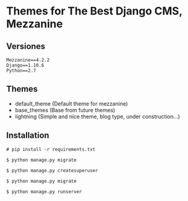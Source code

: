 # Themes for The Best Django CMS, Mezzanine

## Versiones
```
Mezzanine==4.2.2
Django==1.10.6
Python==2.7
```

## Themes
- default_theme (Default theme for mezzanine)
- base_themes (Base from future themes)
- lightning (Simple and nice theme, blog type, under construction...)

## Installation
```
# pip install -r requirements.txt

$ python manage.py migrate

$ python manage.py createsuperuser

$ python manage.py migrate

$ python manage.py runserver
```
